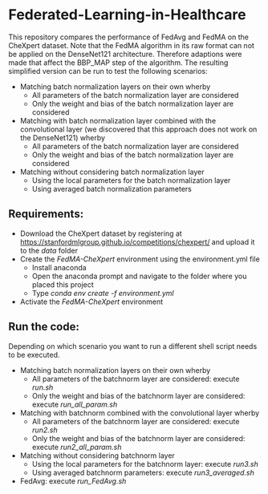 # Federated-Learning-in-Healthcare
This repository compares the performance of FedAvg and FedMA on the CheXpert dataset.
Note that the FedMA algorithm in its raw format can not be applied on the DenseNet121 architecture. Therefore adaptions were made that affect the BBP_MAP step of the algorithm.
The resulting simplified version can be run to test the following scenarios:
* Matching batch normalization layers on their own wherby
    * All parameters of the batch normalization layer are considered
    * Only the weight and bias of the batch normalization layer are considered
* Matching with batch normalization layer combined with the convolutional layer (we discovered that this approach does not work on the DenseNet121) wherby
    * All parameters of the batch normalization layer are considered
    * Only the weight and bias of the batch normalization layer are considered
* Matching without considering batch normalization layer
    * Using the local parameters for the batch normalization layer
    * Using averaged batch normalization parameters

## Requirements:
* Download the CheXpert dataset by registering at https://stanfordmlgroup.github.io/competitions/chexpert/ and upload it to the _data_ folder
* Create the _FedMA-CheXpert_ environment using the environment.yml file
    * Install anaconda
    * Open the anaconda prompt and navigate to the folder where you placed this project
    * Type _conda env create -f environment.yml_
* Activate the _FedMA-CheXpert_ environment

## Run the code:
Depending on which scenario you want to run a different shell script needs to be executed.
* Matching batch normalization layers on their own wherby
    * All parameters of the batchnorm layer are considered: execute *run.sh* 
    * Only the weight and bias of the batchnorm layer are considered: execute *run_all_param.sh* 
* Matching with batchnorm combined with the convolutional layer wherby
    * All parameters of the batchnorm layer are considered: execute *run2.sh* 
    * Only the weight and bias of the batchnorm layer are considered: execute *run2_all_param.sh* 
* Matching without considering batchnorm layer
    * Using the local parameters for the batchnorm layer: execute *run3.sh* 
    * Using averaged batchnorm parameters: execute *run3_averaged.sh* 
* FedAvg: execute *run_FedAvg.sh* 
